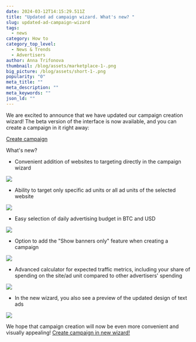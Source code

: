 ```yaml
---
date: 2024-03-12T14:15:29.511Z
title: "Updated ad campaign wizard. What's new? "
slug: updated-ad-campaign-wizard
tags:
  - news
category: How to
category_top_level:
  - News & Trends
  - Advertisers
author: Anna Trifonova
thumbnail: /blog/assets/marketplace-1-.png
big_picture: /blog/assets/short-1-.png
popularity: "0"
meta_title: ""
meta_description: ""
meta_keywords: ""
json_ld: ""
---
```

We are excited to announce that we have updated our campaign creation wizard! The beta version of the interface is now available, and you can create a campaign in it right away:

[Create campaign](https://a-ads.com/beta/campaigns/new/)

What's new?

* Convenient addition of websites to targeting directly in the campaign wizard

![](https://lh7-us.googleusercontent.com/lAgsIZD8gGJkLfZjzJLeaZQGbsT3qSL4YU8tyL3aPv3fuqNdhugq20ET7R5PR93G5tmqR91yjbD4bfe1mZTv9xMIBT795tVtpsJXhYnhs3C5DQR2UefKMuwcfrdSi51A6AUD77iyssEqtOHHIqr3ObI)

* Ability to target only specific ad units or all ad units of the selected website

![](https://lh7-us.googleusercontent.com/71otuBVDHQilLqzW4rUSxLiswX5PTPfY9_SCeXRV0zGBPlyw0LWylEaRyvKlgsUYxRTNp8RhehiG8yYFHs-EHQUpdXe6WSEhmeFsyqnsL15gM5Of0vPLywxtEvR3pPqgGozH46IErEMDHvTD24rF0ck)

* Easy selection of daily advertising budget in BTC and USD

![](https://lh7-us.googleusercontent.com/vu6hJIkA1TlP2H4RNFDKJG1BAlOUdg44lZdol61D3LEnXuZmife_HNPNyKJDAaq9myzlLwefdF2hj9VO1kWyOMsUQUt6B8ifLquLD3giTrL9VC-G4TvH0UYB59AEDd5RKV7uYzha05H5Wg7MU3Y8wLw)

* Option to add the "Show banners only" feature when creating a campaign

![](/blog/assets/pasted-image-0.png)

* Advanced calculator for expected traffic metrics, including your share of spending on the site/ad unit compared to other advertisers' spending

![](https://lh7-us.googleusercontent.com/BE7fCEgNENOm673zWVjvUCeSChjPWYFiHV21H7WhkjMF2iBfalRgQexCuPfIDwtcx4O8Oq7wRhx3bqJrA4WIlxjaYORzrrhtU3o19YjMyUcWXcEjpKHnhQX_cMgZn0m3qISasp4s4hPrbInrhIDdlyc)

* In the new wizard, you also see a preview of the updated design of text ads

![](https://lh7-us.googleusercontent.com/NPGA-1Zkl_5SQWnyn6jf5Y9mymYXwYBbjEhM-ralpWoEZrDuiBzLoEW0D6xB1ReiRVGiSJC3nao-MSJ-GNYcak2Ew8LFZxDcl-NiPaAvIwK-c4Ki5QumM3KlbqOxz2yb91OQ1daDOpvtjJsE2JvmiQk)

We hope that campaign creation will now be even more convenient and visually appealing! [Create campaign in new wizard!](https://a-ads.com/beta/campaigns/new/)